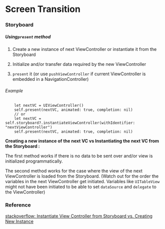 # Screen Transition

### Storyboard

##### Using`present` method
1. Create a new instance of next ViewController or instantiate it from the Storyboard

2. Initialize and/or transfer data required by the new ViewController  

3. `present` it (or use `pushViewController` if current ViewController is embedded in a NavigationController)

###### Example

```
	let nextVC = UIViewController()
	self.present(nextVC, animated: true, completion: nil)
	// or
	let nextVC = self.storyboard?.instantiateViewController(withIdentifier: "nextViewController")
	self.present(nextVC, animated: true, completion: nil)
``` 

**Creating a new instance of the next VC vs Instantiating the next VC from the Storyboard :** 

The first method works if there is no data to be sent over and/or view is initialized programmatically. 

The second method works for the case where the view of the next ViewController is loaded from the Storyboard. (Watch out for the order the variables in the next ViewController get initiated. Variables like `UITableView` might not have been initiated to be able to set `dataSource` and `delegate` to the ViewController)

### Reference
[stackoverflow: Instantiate View Controller from Storyboard vs. Creating New Instance](http://stackoverflow.com/questions/26131693/instantiate-view-controller-from-storyboard-vs-creating-new-instance)